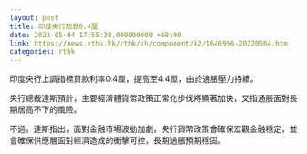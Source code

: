 ```yaml
---
layout: post
title: 印度央行加息0.4厘
date: 2022-05-04 17:55:38.000000000 +08:00
link: https://news.rthk.hk/rthk/ch/component/k2/1646996-20220504.htm
categories: rthk
---
```


印度央行上調指標貸款利率0.4厘，提高至4.4厘，由於通脹壓力持續。

央行總裁達斯預計，主要經濟體貨幣政策正常化步伐將顯著加快，又指通脹面對長期居高不下的風險。

不過，達斯指出，面對金融市場波動加劇，央行貨幣政策會確保宏觀金融穩定，並會確保供應層面對經濟造成的衝擊可控，長期通脹預期穩固。
